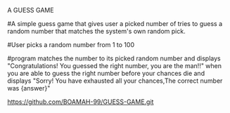 A GUESS GAME

#A simple guess game that gives user a picked number of tries to guess a random number  that matches the system's own random pick.

#User picks a random number from 1 to 100

#program matches the number to its picked random number and displays "Congratulations! You guessed the right number, you are the man!!" when you are able to guess the right number before your chances die and displays "Sorry! You have exhausted all your chances,The correct number was {answer}"

https://github.com/BOAMAH-99/GUESS-GAME.git

